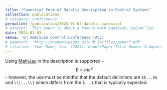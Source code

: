 ```yaml
---
title: "Canonical Form of Datatic Description in Control Systems"
collection: publications
# category: conferences
permalink: /publication/2024-01-03-datatic_canonical
# excerpt: 'This paper is about a famous math equation, $$E=mc^2$$'
date: 2024-01-03
venue: '⚙️🧠 American Control Conference (ACC)'
# paperurl: 'http://academicpages.github.io/files/paper3.pdf'
# citation: 'Your Name, You. (2024). &quot;Paper Title Number 3.&quot; <i>GitHub Journal of Bugs</i>. 1(3).'
---
```


Using [MathJax](https://www.mathjax.org/) in the description is supported - $$E=mc^2$$ - however, the use must be mindful that the default delimiters are `$$...$$` and `\\[...\\]` which differs from the `$...$` that is typically expected.
